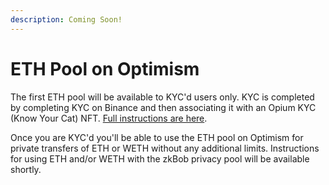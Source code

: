 ```yaml
---
description: Coming Soon!
---
```


# ETH Pool on Optimism

The first ETH pool will be available to KYC'd users only. KYC is completed by completing KYC on Binance and then associating it with an Opium KYC (Know Your Cat) NFT. [Full instructions are here](https://blog.zkbob.com/zkbob-x-kyc-know-your-cat).

Once you are KYC'd you'll be able to use the ETH pool on Optimism for private transfers of ETH or WETH without any additional limits. Instructions for using ETH and/or WETH with the zkBob privacy pool will be available shortly.&#x20;



